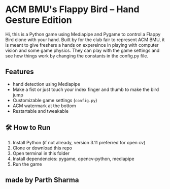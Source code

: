 # ACM BMU's Flappy Bird – Hand Gesture Edition

Hi, this is a Python game using Mediapipe and Pygame to control a Flappy Bird clone with your hand.
Built by for the club fair to represent ACM BMU, it is meant to give freshers a hands on expereince in 
playing with computer vision and some game physics. They can play with the game settings and see how 
things work by changing the constants in the config.py file.

## Features
- hand detection using Mediapipe
- Make a fist or just touch your index finger and thumb to make the bird jump
- Customizable game settings (`config.py`)
- ACM watermark at the bottom
- Restartable and tweakable

## 🛠️ How to Run
1. Install Python (if not already, version 3.11 preferred for open cv)
2. Clone or download this repo
3. Open terminal in this folder
4. Install dependencies: pygame, opencv-python, mediapipe
5. Run the game

## made by Parth Sharma 